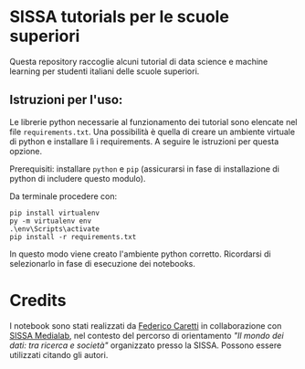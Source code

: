 # SISSA tutorials per le scuole superiori

Questa repository raccoglie alcuni tutorial di data science e machine learning per studenti italiani delle scuole superiori.

## Istruzioni per l'uso:
Le librerie python necessarie al funzionamento dei tutorial sono elencate nel file `requirements.txt`. Una possibilità è quella di creare un ambiente virtuale di python e installare lì i requirements. A seguire le istruzioni per questa opzione.

Prerequisiti: installare `python` e `pip` (assicurarsi in fase di installazione di python di includere questo modulo).

Da terminale procedere con:
```
pip install virtualenv
py -m virtualenv env
.\env\Scripts\activate
pip install -r requirements.txt
```
In questo modo viene creato l'ambiente python corretto. Ricordarsi di selezionarlo in fase di esecuzione dei notebooks.

# Credits
I notebook sono stati realizzati da [Federico Caretti](https://github.com/fcaretti) in collaborazione con [SISSA Medialab](https://medialab.sissa.it/it), nel contesto del percorso di orientamento *"Il mondo dei dati: tra ricerca e società"* organizzato presso la SISSA. Possono essere utilizzati citando gli autori.